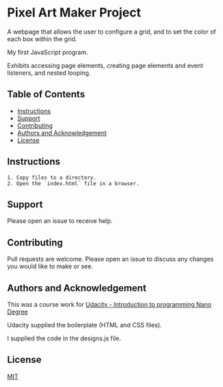 # Pixel Art Maker Project

A webpage that allows the user to configure a grid, and to set the color of each box within the grid.

My first JavaScript program.

Exhibits accessing page elements, creating page elements and event listeners, and nested looping.


## Table of Contents

* [Instructions](#instructions)
* [Support](#support)
* [Contributing](#contributing)
* [Authors and Acknowledgement](#authors-and-acknowledgement)
* [License](#license)


## Instructions
```
1. Copy files to a directory.
2. Open the `index.html` file in a browser.
```

## Support

Please open an issue to receive help. 


## Contributing

Pull requests are welcome. Please open an issue to discuss any changes you would like to make or see.


## Authors and Acknowledgement

This was a course work for [Udacity - Introduction to programming Nano Degree](https://www.udacity.com/course/intro-to-programming-nanodegree--nd000)

Udacity supplied the boilerplate (HTML and CSS files).

I supplied the code in the designs.js file.


## License

[MIT](https://choosealicense.com/licenses/mit/)
